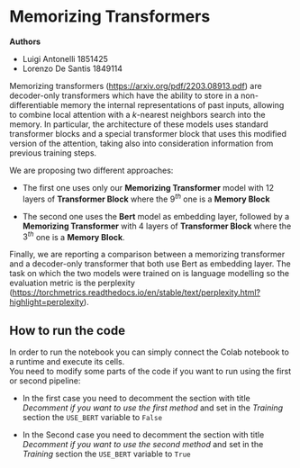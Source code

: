 # Memorizing Transformers
**Authors**
* Luigi Antonelli 1851425
* Lorenzo De Santis 1849114

Memorizing transformers (https://arxiv.org/pdf/2203.08913.pdf) are decoder-only transformers which have the ability to store in a non-differentiable memory the internal representations of past inputs, allowing to combine local attention with a $k$-nearest neighbors search into the memory. In particular, the architecture of these models uses standard transformer blocks and a special transformer block that uses this modified version of the attention, taking also into consideration information from previous training steps.

We are proposing two different approaches:
* The first one uses only our **Memorizing Transformer** model with 12 layers of **Transformer Block** where the $9^{th}$ one is a **Memory Block**

* The second one uses the **Bert** model as embedding layer, followed by a **Memorizing Transformer** with 4 layers of **Transformer Block** where the $3^{th}$ one is a **Memory Block**.

Finally, we are reporting a comparison between a memorizing transformer and a decoder-only transformer that both use Bert as embedding layer. The task on which the two models were trained on is language modelling so the evaluation metric is the perplexity (https://torchmetrics.readthedocs.io/en/stable/text/perplexity.html?highlight=perplexity).

## How to run the code
In order to run the notebook you can simply connect the Colab notebook to a runtime and execute its cells.  
You need to modify some parts of the code if you want to run using the first or second pipeline:
* In the first case you need to decomment the section with title *Decomment if you want to use the first method* and set in the *Training* section the `USE_BERT` variable to `False`

* In the Second case you need to decomment the section with title *Decomment if you want to use the second method* and set in the *Training* section the `USE_BERT` variable to `True`
